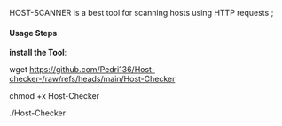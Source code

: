 HOST-SCANNER is a best tool for scanning hosts using HTTP requests ; 

#### Usage Steps

 **install the Tool**:

wget https://github.com/Pedri136/Host-checker-/raw/refs/heads/main/Host-Checker 

chmod +x Host-Checker


./Host-Checker 


